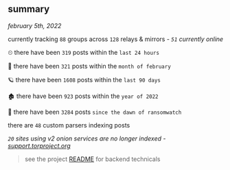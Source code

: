 
## summary
_february 5th, 2022_

currently tracking `88` groups across `128` relays & mirrors - _`51` currently online_

⏲ there have been `319` posts within the `last 24 hours`

🦈 there have been `321` posts within the `month of february`

🪐 there have been `1608` posts within the `last 90 days`

🏚 there have been `923` posts within the `year of 2022`

🦕 there have been `3284` posts `since the dawn of ransomwatch`

there are `48` custom parsers indexing posts

_`20` sites using v2 onion services are no longer indexed - [support.torproject.org](https://support.torproject.org/onionservices/v2-deprecation/)_

> see the project [README](https://github.com/thetanz/ransomwatch#ransomwatch--) for backend technicals
